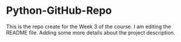 # Python-GitHub-Repo
This is the repo create for the Week 3 of the course.
I am editing the README file. Adding some more details about the project description.
